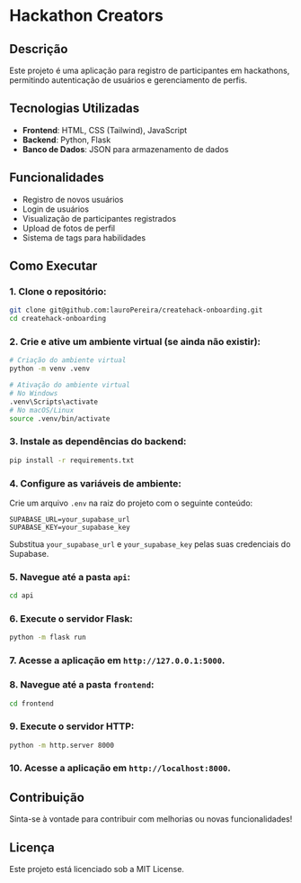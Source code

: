 # Hackathon Creators

## Descrição
Este projeto é uma aplicação para registro de participantes em hackathons, permitindo autenticação de usuários e gerenciamento de perfis.

## Tecnologias Utilizadas
- **Frontend**: HTML, CSS (Tailwind), JavaScript
- **Backend**: Python, Flask
- **Banco de Dados**: JSON para armazenamento de dados

## Funcionalidades
- Registro de novos usuários
- Login de usuários
- Visualização de participantes registrados
- Upload de fotos de perfil
- Sistema de tags para habilidades

## Como Executar

### 1. Clone o repositório:
```bash
git clone git@github.com:lauroPereira/createhack-onboarding.git
cd createhack-onboarding
```

### 2. Crie e ative um ambiente virtual (se ainda não existir):
```bash
# Criação do ambiente virtual
python -m venv .venv

# Ativação do ambiente virtual
# No Windows
.venv\Scripts\activate
# No macOS/Linux
source .venv/bin/activate
```

### 3. Instale as dependências do backend:
```bash
pip install -r requirements.txt
```

### 4. Configure as variáveis de ambiente:
Crie um arquivo `.env` na raiz do projeto com o seguinte conteúdo:
```
SUPABASE_URL=your_supabase_url
SUPABASE_KEY=your_supabase_key
```
Substitua `your_supabase_url` e `your_supabase_key` pelas suas credenciais do Supabase.

### 5. Navegue até a pasta `api`:
```bash
cd api
```

### 6. Execute o servidor Flask:
```bash
python -m flask run
```

### 7. Acesse a aplicação em `http://127.0.0.1:5000`.

### 8. Navegue até a pasta `frontend`:
```bash
cd frontend
```

### 9. Execute o servidor HTTP:
```bash
python -m http.server 8000
```

### 10. Acesse a aplicação em `http://localhost:8000`.

## Contribuição
Sinta-se à vontade para contribuir com melhorias ou novas funcionalidades!

## Licença
Este projeto está licenciado sob a MIT License.